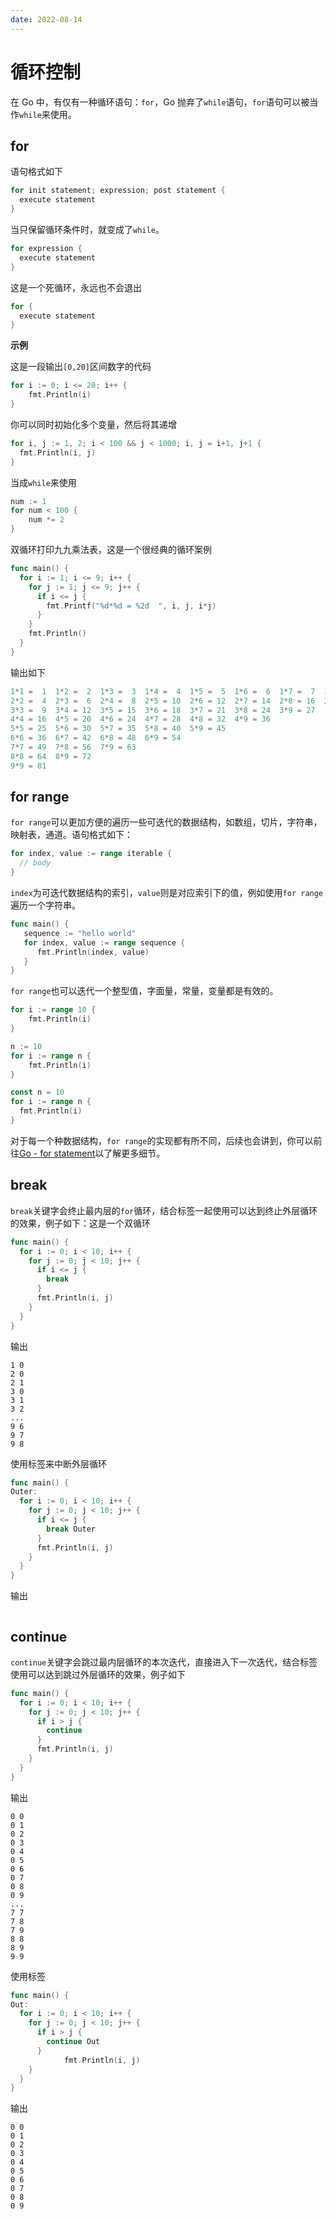 ```yaml
---
date: 2022-08-14
---
```


# 循环控制

在 Go 中，有仅有一种循环语句：`for`，Go 抛弃了`while`语句，`for`语句可以被当作`while`来使用。

## for

语句格式如下

```go
for init statement; expression; post statement {
  execute statement
}
```

当只保留循环条件时，就变成了`while`。

```go
for expression {
  execute statement
}
```

这是一个死循环，永远也不会退出

```go
for {
  execute statement
}
```

**示例**

这是一段输出`[0,20]`区间数字的代码

```go
for i := 0; i <= 20; i++ {
    fmt.Println(i)
}
```

你可以同时初始化多个变量，然后将其递增

```go
for i, j := 1, 2; i < 100 && j < 1000; i, j = i+1, j+1 {
  fmt.Println(i, j)
}
```

当成`while`来使用

```go
num := 1
for num < 100 {
    num *= 2
}
```

双循环打印九九乘法表，这是一个很经典的循环案例

```go
func main() {
  for i := 1; i <= 9; i++ {
    for j := 1; j <= 9; j++ {
      if i <= j {
        fmt.Printf("%d*%d = %2d  ", i, j, i*j)
      }
    }
    fmt.Println()
  }
}
```

输出如下

```go
1*1 =  1  1*2 =  2  1*3 =  3  1*4 =  4  1*5 =  5  1*6 =  6  1*7 =  7  1*8 =  8  1*9 =  9
2*2 =  4  2*3 =  6  2*4 =  8  2*5 = 10  2*6 = 12  2*7 = 14  2*8 = 16  2*9 = 18
3*3 =  9  3*4 = 12  3*5 = 15  3*6 = 18  3*7 = 21  3*8 = 24  3*9 = 27
4*4 = 16  4*5 = 20  4*6 = 24  4*7 = 28  4*8 = 32  4*9 = 36
5*5 = 25  5*6 = 30  5*7 = 35  5*8 = 40  5*9 = 45
6*6 = 36  6*7 = 42  6*8 = 48  6*9 = 54
7*7 = 49  7*8 = 56  7*9 = 63
8*8 = 64  8*9 = 72
9*9 = 81
```

## for range

`for range`可以更加方便的遍历一些可迭代的数据结构，如数组，切片，字符串，映射表，通道。语句格式如下：

```go
for index, value := range iterable {
  // body
}
```

`index`为可迭代数据结构的索引，`value`则是对应索引下的值，例如使用`for range`遍历一个字符串。

```go
func main() {
   sequence := "hello world"
   for index, value := range sequence {
      fmt.Println(index, value)
   }
}
```

`for range`也可以迭代一个整型值，字面量，常量，变量都是有效的。

```go
for i := range 10 {
    fmt.Println(i)
}

n := 10
for i := range n {
    fmt.Println(i)
}

const n = 10
for i := range n {
  fmt.Println(i)
}
```

对于每一个种数据结构，`for range`的实现都有所不同，后续也会讲到，你可以前往[Go - for statement](https://go.dev/ref/spec#For_statements)以了解更多细节。

## break

`break`关键字会终止最内层的`for`循环，结合标签一起使用可以达到终止外层循环的效果，例子如下：这是一个双循环

```go
func main() {
  for i := 0; i < 10; i++ {
    for j := 0; j < 10; j++ {
      if i <= j {
        break
      }
      fmt.Println(i, j)
    }
  }
}
```

输出

```
1 0
2 0
2 1
3 0
3 1
3 2
...
9 6
9 7
9 8
```

使用标签来中断外层循环

```go
func main() {
Outer:
  for i := 0; i < 10; i++ {
    for j := 0; j < 10; j++ {
      if i <= j {
        break Outer
      }
      fmt.Println(i, j)
    }
  }
}
```

输出

```

```

## continue

`continue`关键字会跳过最内层循环的本次迭代，直接进入下一次迭代，结合标签使用可以达到跳过外层循环的效果，例子如下

```go
func main() {
  for i := 0; i < 10; i++ {
    for j := 0; j < 10; j++ {
      if i > j {
        continue
      }
      fmt.Println(i, j)
    }
  }
}
```

输出

```
0 0
0 1
0 2
0 3
0 4
0 5
0 6
0 7
0 8
0 9
...
7 7
7 8
7 9
8 8
8 9
9 9
```

使用标签

```go
func main() {
Out:
  for i := 0; i < 10; i++ {
    for j := 0; j < 10; j++ {
      if i > j {
        continue Out
      }
            fmt.Println(i, j)
    }
  }
}
```

输出

```
0 0
0 1
0 2
0 3
0 4
0 5
0 6
0 7
0 8
0 9
```
